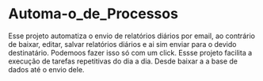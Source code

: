# Automa-o_de_Processos
Esse projeto automatiza o envio de relatórios diários por email, ao contrário de baixar, editar, salvar relatórios diários e ai sim enviar para o devido destinatário.  Podemoos fazer isso só com um click. Essse projeto facilita a execução de tarefas repetitivas do dia a dia.
Desde  baixar a  a base de dados  até o envio dele.
